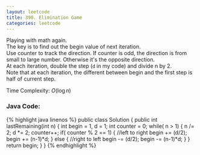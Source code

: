 ```yaml
---
layout: leetcode
title: 390. Elimination Game
categories: leetcode
---
```

Playing with math again.  
The key is to find out the begin value of next iteration.  
Use counter to track the direction. If counter is odd, the direction is from small to large number. Otherwise it's the opposite direction.  
At each iteration, double the step (`d` in my code) and divide n by 2.  
Note that at each iteration, the different between begin and the first step is half of current step.
 
Time Complexity: <span class="inlinecode">$O(\log n)$</span>
### Java Code:
{% highlight java linenos %}
public class Solution {
    public int lastRemaining(int n) {
        int begin = 1, d = 1;
        int counter = 0;
        while( n > 1) {
            n /= 2;
            d *= 2;
            counter++;
            if( counter % 2 == 1) { //left to right
                begin += (d/2);
                begin += (n-1)*d;
            }
            else { //right to left
                begin -= (d/2);
                begin -= (n-1)*d;
            }
        }
        return begin;
    }
}
{% endhighlight %}
